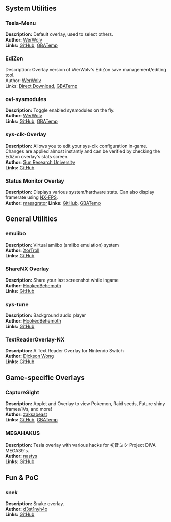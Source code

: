 ## System Utilities

### Tesla-Menu

**Description:** Default overlay, used to select others.  
**Author:** [WerWolv](https://github.com/WerWolv)  
**Links:** [GitHub](https://github.com/WerWolv/Tesla-Menu), [GBATemp](https://gbatemp.net/threads/tesla-the-nintendo-switch-overlay-menu.557362/)  



### EdiZon

Description: Overlay version of WerWolv's EdiZon save management/editing tool.  
Author: [WerWolv](https://github.com/WerWolv)  
Links: [Direct Download](http://werwolv.net/downloads/EdiZonOverlay.zip), [GBATemp](https://gbatemp.net/threads/tesla-the-nintendo-switch-overlay-menu.557362/)  



### ovl-sysmodules

**Description:** Toggle enabled sysmodules on the fly.  
**Author:** [WerWolv](https://github.com/WerWolv)  
**Links:** [GitHub](https://github.com/WerWolv/ovl-sysmodules), [GBATemp](https://gbatemp.net/threads/ovl-sysmodules-a-tesla-overlay-to-toggle-sysmodules.557455/)



### sys-clk-Overlay

**Description:** Allows you to edit your sys-clk configuration in-game. Changes are applied almost instantly and can be verified by checking the EdiZon overlay's stats screen.  
**Author:** [Sun Research University](https://github.com/Sun-Research-University)  
**Links:** [GitHub](https://github.com/Sun-Research-University/sys-clk-Overlay)  



### Status Monitor Overlay

**Description:** Displays various system/hardware stats. Can also display framerate using [NX-FPS](https://github.com/masagrator/NX-FPS).  
**Author:** [masagrator](https://github.com/masagrator)
**Links:** [GitHub](https://github.com/masagrator/Status-Monitor-Overlay), [GBATemp](https://gbatemp.net/threads/status-monitor-overlay-tesla-overlay-to-monitor-your-hardware.558505/)



## General Utilities

### emuiibo

**Description:** Virtual amiibo (amiibo emulation) system  
**Author:** [XorTroll](https://github.com/XorTroll)  
**Links:** [GitHub](https://github.com/XorTroll/emuiibo)



### ShareNX Overlay

**Description:** Share your last screenshot while ingame  
**Author:** [HookedBehemoth](https://github.com/HookedBehemoth)  
**Links:** [GitHub](https://github.com/HookedBehemoth/ShareNX-Overlay)



### sys-tune

**Description:** Background audio player  
**Author:** [HookedBehemoth](https://github.com/HookedBehemoth)  
**Links:** [GitHub](https://github.com/HookedBehemoth/sys-tune)



### TextReaderOverlay-NX

**Description:** A Text Reader Overlay for Nintendo Switch  
**Author:** [Dickson Wong](https://github.com/diwo)  
**Links:** [GitHub](https://github.com/diwo/TextReaderOverlay-NX)



## Game-specific Overlays

### CaptureSight

**Description:** Applet and Overlay to view Pokemon, Raid seeds, Future shiny frames/IVs, and more!   
**Author:** [zaksabeast](https://github.com/zaksabeast)  
**Links:** [GitHub](https://github.com/zaksabeast/CaptureSight), [GBATemp](https://gbatemp.net/threads/capturesight-applet-and-overlay-to-view-pokemon-raid-seeds-future-shiny-frames-ivs-and-more.557679/)



### MEGAHAKUS

**Description:** Tesla overlay with various hacks for 初音ミク Project DIVA MEGA39's.  
**Author:** [nastys](https://github.com/nastys)  
**Links:** [GitHub](https://github.com/nastys/MEGAHAKUS)



## Fun & PoC

### snek

**Description:** Snake overlay.  
**Author:** [d3st1nyh4x](https://github.com/d3st1nyh4x)  
**Links:** [GitHub](https://github.com/d3st1nyh4x/snek)